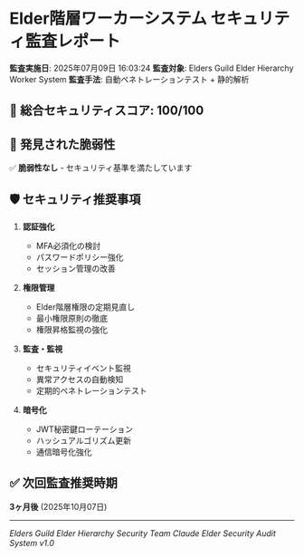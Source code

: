
# Elder階層ワーカーシステム セキュリティ監査レポート

**監査実施日**: 2025年07月09日 16:03:24
**監査対象**: Elders Guild Elder Hierarchy Worker System
**監査手法**: 自動ペネトレーションテスト + 静的解析

## 🎯 総合セキュリティスコア: 100/100

## 🚨 発見された脆弱性

✅ **脆弱性なし** - セキュリティ基準を満たしています

## 🛡️ セキュリティ推奨事項

1. **認証強化**
   - MFA必須化の検討
   - パスワードポリシー強化
   - セッション管理の改善

2. **権限管理**
   - Elder階層権限の定期見直し
   - 最小権限原則の徹底
   - 権限昇格監視の強化

3. **監査・監視**
   - セキュリティイベント監視
   - 異常アクセスの自動検知
   - 定期的ペネトレーションテスト

4. **暗号化**
   - JWT秘密鍵ローテーション
   - ハッシュアルゴリズム更新
   - 通信暗号化強化

## ✅ 次回監査推奨時期
**3ヶ月後** (2025年10月07日)

---
*Elders Guild Elder Hierarchy Security Team*
*Claude Elder Security Audit System v1.0*
